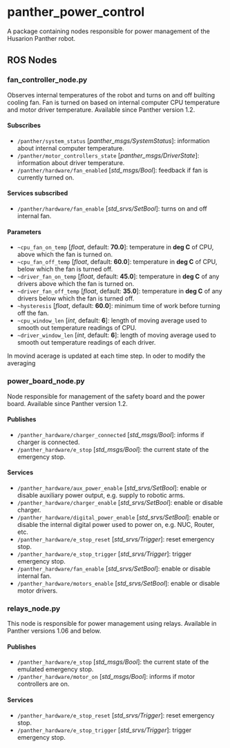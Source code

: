 # panther_power_control

A package containing nodes responsible for power management of the Husarion Panther robot.

## ROS Nodes

### fan_controller_node.py

Observes internal temperatures of the robot and turns on and off builting cooling fan. Fan is turned on based on internal computer CPU temperature and motor driver temperature. Available since Panther version 1.2.

#### Subscribes

- `/panther/system_status` [*panther_msgs/SystemStatus*]: information about internal computer temperature.
- `/panther/motor_controllers_state` [*panther_msgs/DriverState*]: information about driver temperature.
- `/panther/hardware/fan_enabled` [*std_msgs/Bool*]: feedback if fan is currently turned on.

#### Services subscribed

- `/panther/hardware/fan_enable` [*std_srvs/SetBool*]: turns on and off internal fan.

#### Parameters

- `~cpu_fan_on_temp` [*float*, default: **70.0**]: temperature in **deg C** of CPU, above which the fan is turned on.
- `~cpu_fan_off_temp` [*float*, default: **60.0**]: temperature in **deg C** of CPU, below which the fan is turned off.
- `~driver_fan_on_temp` [*float*, default: **45.0**]: temperature in **deg C** of any drivers above which the fan is turned on.
- `~driver_fan_off_temp` [*float*, default: **35.0**]: temperature in **deg C** of any drivers below which the fan is turned off.
- `~hysteresis` [*float*, default: **60.0**]: minimum time of work before turning off the fan.
- `~cpu_window_len` [*int*, default: **6**]: length of moving average used to smooth out temperature readings of CPU.
- `~driver_window_len` [*int*, default: **6**]: length of moving average used to smooth out temperature readings of each driver.

In movind acerage is updated at each time step. In oder to modify the averaging 

### power_board_node.py

Node responsible for management of the safety board and the power board. Available since Panther version 1.2.

#### Publishes

- `/panther_hardware/charger_connected` [*std_msgs/Bool*]: informs if charger is connected.
- `/panther_hardware/e_stop` [*std_msgs/Bool*]: the current state of the emergency stop.

#### Services

- `/panther_hardware/aux_power_enable` [*std_srvs/SetBool*]: enable or disable auxiliary power output, e.g. supply to robotic arms.
- `/panther_hardware/charger_enable` [*std_srvs/SetBool*]: enable or disable charger.
- `/panther_hardware/digital_power_enable` [*std_srvs/SetBool*]: enable or disable the internal digital power used to power on, e.g. NUC, Router, etc.
- `/panther_hardware/e_stop_reset` [*std_srvs/Trigger*]: reset emergency stop.
- `/panther_hardware/e_stop_trigger` [*std_srvs/Trigger*]: trigger emergency stop.
- `/panther_hardware/fan_enable` [*std_srvs/SetBool*]: enable or disable internal fan.
- `/panther_hardware/motors_enable` [*std_srvs/SetBool*]: enable or disable motor drivers.

### relays_node.py

This node is responsible for power management using relays. Available in Panther versions 1.06 and below.

#### Publishes

- `/panther_hardware/e_stop` [*std_msgs/Bool*]: the current state of the emulated emergency stop.
- `/panther_hardware/motor_on` [*std_msgs/Bool*]: informs if motor controllers are on.

#### Services

- `/panther_hardware/e_stop_reset` [*std_srvs/Trigger*]: reset emergency stop.
- `/panther_hardware/e_stop_trigger` [*std_srvs/Trigger*]: trigger emergency stop.